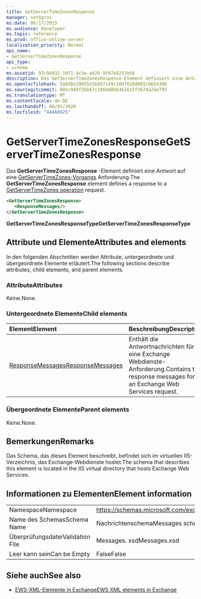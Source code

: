 ```yaml
---
title: GetServerTimeZonesResponse
manager: sethgros
ms.date: 09/17/2015
ms.audience: Developer
ms.topic: reference
ms.prod: office-online-server
localization_priority: Normal
api_name:
- GetServerTimeZonesResponse
api_type:
- schema
ms.assetid: 97c94d32-10f1-4c3e-ab20-9fd7e8257e50
description: Das GetServerTimeZonesResponse-Element definiert eine Antwort auf eine GetServerTimeZones-Vorgangsanforderung.
ms.openlocfilehash: 5a8dbe19055e3b697149c10df610d081cb65430b
ms.sourcegitcommit: 88ec988f2bb67c1866d06b361615f3674a24e795
ms.translationtype: MT
ms.contentlocale: de-DE
ms.lasthandoff: 06/03/2020
ms.locfileid: "44460925"
---
```

# <a name="getservertimezonesresponse"></a><span data-ttu-id="19e74-103">GetServerTimeZonesResponse</span><span class="sxs-lookup"><span data-stu-id="19e74-103">GetServerTimeZonesResponse</span></span>

<span data-ttu-id="19e74-104">Das **GetServerTimeZonesResponse** -Element definiert eine Antwort auf eine [GetServerTimeZones-Vorgangs](getservertimezones-operation.md) Anforderung.</span><span class="sxs-lookup"><span data-stu-id="19e74-104">The **GetServerTimeZonesResponse** element defines a response to a [GetServerTimeZones operation](getservertimezones-operation.md) request.</span></span> 
  
```XML
<GetServerTimeZonesResponse>
   <ResponseMessages/>
</GetServerTimeZonesResponse>
```

 <span data-ttu-id="19e74-105">**GetServerTimeZonesResponseType**</span><span class="sxs-lookup"><span data-stu-id="19e74-105">**GetServerTimeZonesResponseType**</span></span>
## <a name="attributes-and-elements"></a><span data-ttu-id="19e74-106">Attribute und Elemente</span><span class="sxs-lookup"><span data-stu-id="19e74-106">Attributes and elements</span></span>

<span data-ttu-id="19e74-107">In den folgenden Abschnitten werden Attribute, untergeordnete und übergeordnete Elemente erläutert.</span><span class="sxs-lookup"><span data-stu-id="19e74-107">The following sections describe attributes, child elements, and parent elements.</span></span>
  
### <a name="attributes"></a><span data-ttu-id="19e74-108">Attribute</span><span class="sxs-lookup"><span data-stu-id="19e74-108">Attributes</span></span>

<span data-ttu-id="19e74-109">Keine.</span><span class="sxs-lookup"><span data-stu-id="19e74-109">None.</span></span>
  
### <a name="child-elements"></a><span data-ttu-id="19e74-110">Untergeordnete Elemente</span><span class="sxs-lookup"><span data-stu-id="19e74-110">Child elements</span></span>

|<span data-ttu-id="19e74-111">**Element**</span><span class="sxs-lookup"><span data-stu-id="19e74-111">**Element**</span></span>|<span data-ttu-id="19e74-112">**Beschreibung**</span><span class="sxs-lookup"><span data-stu-id="19e74-112">**Description**</span></span>|
|:-----|:-----|
|[<span data-ttu-id="19e74-113">ResponseMessages</span><span class="sxs-lookup"><span data-stu-id="19e74-113">ResponseMessages</span></span>](responsemessages.md) <br/> |<span data-ttu-id="19e74-114">Enthält die Antwortnachrichten für eine Exchange Webdienste-Anforderung.</span><span class="sxs-lookup"><span data-stu-id="19e74-114">Contains the response messages for an Exchange Web Services request.</span></span>  <br/> |
   
### <a name="parent-elements"></a><span data-ttu-id="19e74-115">Übergeordnete Elemente</span><span class="sxs-lookup"><span data-stu-id="19e74-115">Parent elements</span></span>

<span data-ttu-id="19e74-116">Keine.</span><span class="sxs-lookup"><span data-stu-id="19e74-116">None.</span></span>
  
## <a name="remarks"></a><span data-ttu-id="19e74-117">Bemerkungen</span><span class="sxs-lookup"><span data-stu-id="19e74-117">Remarks</span></span>

<span data-ttu-id="19e74-118">Das Schema, das dieses Element beschreibt, befindet sich im virtuellen IIS-Verzeichnis, das Exchange-Webdienste hostet.</span><span class="sxs-lookup"><span data-stu-id="19e74-118">The schema that describes this element is located in the IIS virtual directory that hosts Exchange Web Services.</span></span>
  
## <a name="element-information"></a><span data-ttu-id="19e74-119">Informationen zu Elementen</span><span class="sxs-lookup"><span data-stu-id="19e74-119">Element information</span></span>

|||
|:-----|:-----|
|<span data-ttu-id="19e74-120">Namespace</span><span class="sxs-lookup"><span data-stu-id="19e74-120">Namespace</span></span>  <br/> |https://schemas.microsoft.com/exchange/services/2006/messages  <br/> |
|<span data-ttu-id="19e74-121">Name des Schemas</span><span class="sxs-lookup"><span data-stu-id="19e74-121">Schema Name</span></span>  <br/> |<span data-ttu-id="19e74-122">Nachrichtenschema</span><span class="sxs-lookup"><span data-stu-id="19e74-122">Messages schema</span></span>  <br/> |
|<span data-ttu-id="19e74-123">Überprüfungsdatei</span><span class="sxs-lookup"><span data-stu-id="19e74-123">Validation File</span></span>  <br/> |<span data-ttu-id="19e74-124">Messages. xsd</span><span class="sxs-lookup"><span data-stu-id="19e74-124">Messages.xsd</span></span>  <br/> |
|<span data-ttu-id="19e74-125">Leer kann sein</span><span class="sxs-lookup"><span data-stu-id="19e74-125">Can be Empty</span></span>  <br/> |<span data-ttu-id="19e74-126">False</span><span class="sxs-lookup"><span data-stu-id="19e74-126">False</span></span>  <br/> |
   
## <a name="see-also"></a><span data-ttu-id="19e74-127">Siehe auch</span><span class="sxs-lookup"><span data-stu-id="19e74-127">See also</span></span>



- [<span data-ttu-id="19e74-128">EWS-XML-Elemente in Exchange</span><span class="sxs-lookup"><span data-stu-id="19e74-128">EWS XML elements in Exchange</span></span>](ews-xml-elements-in-exchange.md)

